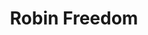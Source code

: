 ---
title: Robin Freedom
categories: ['freedom']
contributors: mechie and robin
excerpt: >
  "Imagine the planets. Here’s Earth and here’s Mars. I’m on Mars in my prison garb, waiting to be transferred back to Earth after 44+ years served on Mars. I’m awaiting transportation back to a planet, a life that is so new to me, it’s like I’m a Martian from Mars coming to Earth for the first time."
image: robin-freedom-web.png
featured: true
featured_order: 13
---